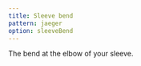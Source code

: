 ```yaml
---
title: Sleeve bend
pattern: jaeger
option: sleeveBend
---
```


The bend at the elbow of your sleeve.